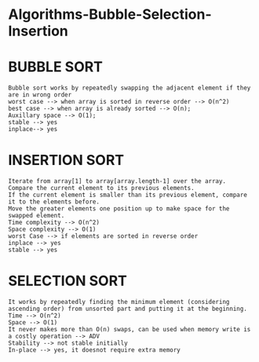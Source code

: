 # Algorithms-Bubble-Selection-Insertion


# BUBBLE SORT

    Bubble sort works by repeatedly swapping the adjacent element if they are in wrong order
    worst case --> when array is sorted in reverse order --> O(n^2)
    best case --> when array is already sorted --> O(n);
    Auxillary space --> O(1);
    stable --> yes
    inplace--> yes
    
# INSERTION SORT

    Iterate from array[1] to array[array.length-1] over the array. 
    Compare the current element to its previous elements. 
    If the current element is smaller than its previous element, compare it to the elements before.
    Move the greater elements one position up to make space for the swapped element.
    Time complexity --> O(n^2)
    Space complexity --> O(1)
    worst Case --> if elements are sorted in reverse order
    inplace --> yes
    stable --> yes
    
# SELECTION SORT

    It works by repeatedly finding the minimum element (considering ascending order) from unsorted part and putting it at the beginning.
    Time --> O(n^2)
    Space --> O(1)
    It never makes more than O(n) swaps, can be used when memory write is a costly operation --> ADV
    Stability --> not stable initially
    In-place --> yes, it doesnot require extra memory

